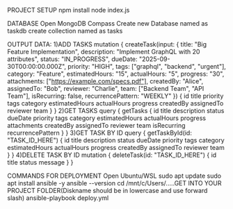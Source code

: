PROJECT SETUP
npm install
node index.js

DATABASE
Open MongoDB Compass
Create new Database named as taskdb
create collection named as tasks

OUTPUT DATA:
1)ADD TASKS
mutation {
  createTask(input: {
    title: "Big Feature Implementation",
    description: "Implement GraphQL with 20 attributes",
    status: "IN_PROGRESS",
    dueDate: "2025-09-30T00:00:00.000Z",
    priority: "HIGH",
    tags: ["graphql", "backend", "urgent"],
    category: "Feature",
    estimatedHours: "15",
    actualHours: "5",
    progress: "30",
    attachments: ["https://example.com/specs.pdf"],
    createdBy: "Alice",
    assignedTo: "Bob",
    reviewer: "Charlie",
    team: ["Backend Team", "API Team"],
    isRecurring: false,
    recurrencePattern: "WEEKLY"
  }) {
    id
    title
    priority
    tags
    category
    estimatedHours
    actualHours
    progress
    createdBy
    assignedTo
    reviewer
    team
  }
}
2)GET TASKS
query {
  getTasks {
    id
    title
    description
    status
    dueDate
    priority
    tags
    category
    estimatedHours
    actualHours
    progress
    attachments
    createdBy
    assignedTo
    reviewer
    team
    isRecurring
    recurrencePattern
  }
}
3)GET TASK BY ID
query {
  getTaskById(id: "TASK_ID_HERE") {
    id
    title
    description
    status
    dueDate
    priority
    tags
    category
    estimatedHours
    actualHours
    progress
    createdBy
    assignedTo
    reviewer
    team
  }
}
4)DELETE TASK BY ID
mutation {
  deleteTask(id: "TASK_ID_HERE") {
    id
    title
    status
    message
  }
}


COMMANDS FOR DEPLOYMENT
Open Ubuntu/WSL
sudo apt update
sudo apt install ansible -y
ansible --version
cd /mnt/c/Users/<YourWindowsUsername>.....GET INTO YOUR PROJECT FOLDER(Diskname should be in lowercase and use forward slash)
ansible-playbook deploy.yml



